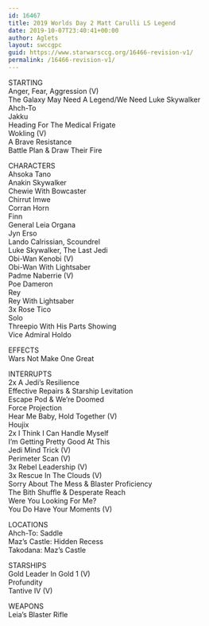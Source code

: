 ```yaml
---
id: 16467
title: 2019 Worlds Day 2 Matt Carulli LS Legend
date: 2019-10-07T23:40:41+00:00
author: Aglets
layout: swccgpc
guid: https://www.starwarsccg.org/16466-revision-v1/
permalink: /16466-revision-v1/
---
```

STARTING  
Anger, Fear, Aggression (V)  
The Galaxy May Need A Legend/We Need Luke Skywalker  
Ahch-To  
Jakku  
Heading For The Medical Frigate  
Wokling (V)  
A Brave Resistance  
Battle Plan & Draw Their Fire

CHARACTERS  
Ahsoka Tano  
Anakin Skywalker  
Chewie With Bowcaster  
Chirrut Imwe  
Corran Horn  
Finn  
General Leia Organa  
Jyn Erso  
Lando Calrissian, Scoundrel  
Luke Skywalker, The Last Jedi  
Obi-Wan Kenobi (V)  
Obi-Wan With Lightsaber  
Padme Naberrie (V)  
Poe Dameron  
Rey  
Rey With Lightsaber  
3x Rose Tico  
Solo  
Threepio With His Parts Showing  
Vice Admiral Holdo

EFFECTS  
Wars Not Make One Great

INTERRUPTS  
2x A Jedi’s Resilience  
Effective Repairs & Starship Levitation  
Escape Pod & We’re Doomed  
Force Projection  
Hear Me Baby, Hold Together (V)  
Houjix  
2x I Think I Can Handle Myself  
I’m Getting Pretty Good At This  
Jedi Mind Trick (V)  
Perimeter Scan (V)  
3x Rebel Leadership (V)  
3x Rescue In The Clouds (V)  
Sorry About The Mess & Blaster Proficiency  
The Bith Shuffle & Desperate Reach  
Were You Looking For Me?  
You Do Have Your Moments (V)

LOCATIONS  
Ahch-To: Saddle  
Maz’s Castle: Hidden Recess  
Takodana: Maz’s Castle

STARSHIPS  
Gold Leader In Gold 1 (V)  
Profundity  
Tantive IV (V)

WEAPONS  
Leia’s Blaster Rifle